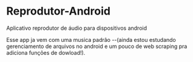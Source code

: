 # Reprodutor-Android
Aplicativo reprodutor de áudio para dispositivos android

Esse app ja vem com uma musica padrão --(ainda estou estudando gerenciamento de arquivos no android e um pouco de web scraping pra adiciona funções de dowload!).
